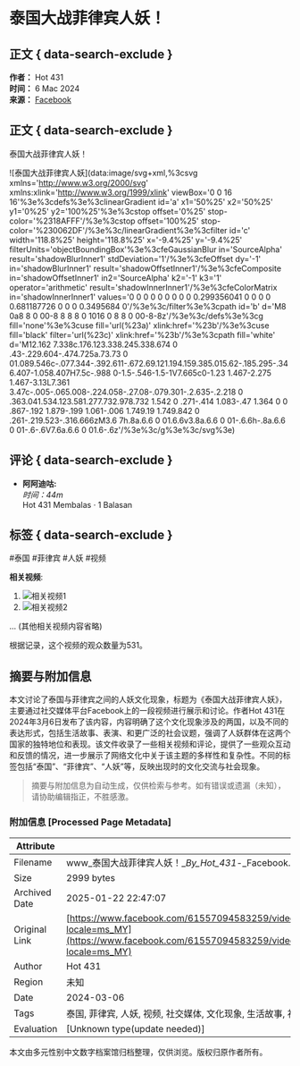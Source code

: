 # 泰国大战菲律宾人妖！

## 正文 { data-search-exclude }


**作者：** Hot 431  
**时间：** 6 Mac 2024  
**来源：** [Facebook](https://www.facebook.com/61557094583259/videos/423776573543536/?__tn__=%2CO)  

## 正文 { data-search-exclude }

泰国大战菲律宾人妖！

![泰国大战菲律宾人妖](data:image/svg+xml,%3csvg xmlns='http://www.w3.org/2000/svg' xmlns:xlink='http://www.w3.org/1999/xlink' viewBox='0 0 16 16'%3e%3cdefs%3e%3clinearGradient id='a' x1='50%25' x2='50%25' y1='0%25' y2='100%25'%3e%3cstop offset='0%25' stop-color='%2318AFFF'/%3e%3cstop offset='100%25' stop-color='%230062DF'/%3e%3c/linearGradient%3e%3cfilter id='c' width='118.8%25' height='118.8%25' x='-9.4%25' y='-9.4%25' filterUnits='objectBoundingBox'%3e%3cfeGaussianBlur in='SourceAlpha' result='shadowBlurInner1' stdDeviation='1'/%3e%3cfeOffset dy='-1' in='shadowBlurInner1' result='shadowOffsetInner1'/%3e%3cfeComposite in='shadowOffsetInner1' in2='SourceAlpha' k2='-1' k3='1' operator='arithmetic' result='shadowInnerInner1'/%3e%3cfeColorMatrix in='shadowInnerInner1' values='0 0 0 0 0 0 0 0 0 0.299356041 0 0 0 0 0.681187726 0 0 0 0.3495684 0'/%3e%3c/filter%3e%3cpath id='b' d='M8 0a8 8 0 00-8 8 8 8 0 1016 0 8 8 0 00-8-8z'/%3e%3c/defs%3e%3cg fill='none'%3e%3cuse fill='url(%23a)' xlink:href='%23b'/%3e%3cuse fill='black' filter='url(%23c)' xlink:href='%23b'/%3e%3cpath fill='white' d='M12.162 7.338c.176.123.338.245.338.674 0 .43-.229.604-.474.725a.73.73 0 01.089.546c-.077.344-.392.611-.672.69.121.194.159.385.015.62-.185.295-.346.407-1.058.407H7.5c-.988 0-1.5-.546-1.5-1V7.665c0-1.23 1.467-2.275 1.467-3.13L7.361 3.47c-.005-.065.008-.224.058-.27.08-.079.301-.2.635-.2.218 0 .363.041.534.123.581.277.732.978.732 1.542 0 .271-.414 1.083-.47 1.364 0 0 .867-.192 1.879-.199 1.061-.006 1.749.19 1.749.842 0 .261-.219.523-.316.666zM3.6 7h.8a.6.6 0 01.6.6v3.8a.6.6 0 01-.6.6h-.8a.6.6 0 01-.6-.6V7.6a.6.6 0 01.6-.6z'/%3e%3c/g%3e%3c/svg%3e)

## 评论   { data-search-exclude }

- **阿阿迪咕:**  
  *时间：44m*  
  Hot 431 Membalas · 1 Balasan

## 标签 { data-search-exclude }

#泰国 #菲律宾 #人妖 #视频  

**相关视频**:  
1. ![相关视频1](https://scontent-sjc3-1.xx.fbcdn.net/v/t15.5256-10/435725600_1366273664059317_7173831381315081378_n.jpg?stp=dst-jpg_s960x960_tt6&_nc_cat=110&ccb=1-7&_nc_sid=c3bc4c&_nc_ohc=v35DtFXR4JgQ7kNvgHVbGsR&_nc_zt=23&_nc_ht=scontent-sjc3-1.xx&_nc_gid=AM-cS0i6fOyZETq2AbJjiJr&oh=00_AYA2htyKfmMGzvR2PkIBNFwwIo_XSHiUNvTQdWLMy7dx1A&oe=678BC0F9)  
2. ![相关视频2](https://scontent-sjc3-1.xx.fbcdn.net/v/t15.5256-10/435559232_1114933126421040_799865695260760801_n.jpg?_nc_cat=110&ccb=1-7&_nc_sid=c3bc4c&_nc_ohc=dLe4wN8jshEQ7kNvgGcUK-Q&_nc_zt=23&_nc_ht=scontent-sjc3-1.xx&_nc_gid=AM-cS0i6fOyZETq2AbJjiJr&oh=00_AYDhWypAvOL33-3FVQK-ZJJiRonDl8t6nr5qy87U7k4RJQ&oe=678BCD37)  

... (其他相关视频内容省略)

根据记录，这个视频的观众数量为531。

<!-- tcd_original_link https://www.facebook.com/61557094583259/videos/%E6%B3%B0%E5%9B%BD%E5%A4%A7%E6%88%98%E8%8F%B2%E5%BE%8B%E5%AE%BE%E4%BA%BA%E5%A6%96/423776573543536/?locale=ms_MY -->


## 摘要与附加信息

<!-- tcd_abstract -->
本文讨论了泰国与菲律宾之间的人妖文化现象，标题为《泰国大战菲律宾人妖》，主要通过社交媒体平台Facebook上的一段视频进行展示和讨论。作者Hot 431在2024年3月6日发布了该内容，内容明确了这个文化现象涉及的两国，以及不同的表达形式，包括生活故事、表演、和更广泛的社会议题，强调了人妖群体在这两个国家的独特地位和表现。该文件收录了一些相关视频和评论，提供了一些观众互动和反馈的情况，进一步展示了网络文化中关于该主题的多样性和复杂性。不同的标签包括“泰国”、“菲律宾”、“人妖”等，反映出现时的文化交流与社会现象。
<!-- tcd_abstract_end -->

> 摘要与附加信息为自动生成，仅供检索与参考。如有错误或遗漏（未知），请协助编辑指正，不胜感激。

### 附加信息 [Processed Page Metadata]

| Attribute       | Value                                  |
|-----------------|----------------------------------------|
| Filename        | www_泰国大战菲律宾人妖！__By_Hot_431_-_Facebook.md                             |
| Size            | 2999 bytes                           |
| Archived Date   | 2025-01-22 22:47:07                             |
| Original Link   | [https://www.facebook.com/61557094583259/videos/%E6%B3%B0%E5%9B%BD%E5%A4%A7%E6%88%98%E8%8F%B2%E5%BE%8B%E5%AE%BE%E4%BA%BA%E5%A6%96/423776573543536/?locale=ms_MY](https://www.facebook.com/61557094583259/videos/%E6%B3%B0%E5%9B%BD%E5%A4%A7%E6%88%98%E8%8F%B2%E5%BE%8B%E5%AE%BE%E4%BA%BA%E5%A6%96/423776573543536/?locale=ms_MY)                       |
| Author          | Hot 431                               |
| Region          | 未知                               |
| Date            | 2024-03-06                                 |
| Tags            | 泰国, 菲律宾, 人妖, 视频, 社交媒体, 文化现象, 生活故事, 社会议题, 表演艺术, 网络文化                                 |
| Evaluation            | [Unknown type(update needed)]                                 |
<!-- tcd_table_end -->

本文由多元性别中文数字档案馆归档整理，仅供浏览。版权归原作者所有。
